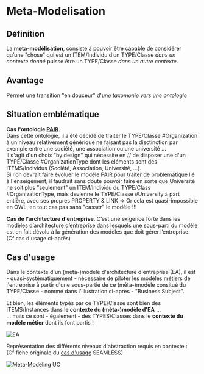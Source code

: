 Meta-Modelisation
==

Définition
-
La __meta-modélisation__, consiste à pouvoir être capable de considérer qu’une "chose" qui est un ITEM/Individu d’un TYPE/Classe _dans un contexte donné_ puisse être un TYPE/Classe _dans un autre contexte_.  

Avantage
-
Permet une transition "en douceur" d'_une taxomonie vers une ontologie_

Situation emblématique
-
__Cas l'ontologie <a href="http://virtual-assembly.org/ontologies/pair/index-fr.html">PAIR</a>__.  
Dans cette ontologie, il a été décidé de traiter le TYPE/Classe #Organization à un niveau relativement générique ne faisant pas la disctinction par exemple entre une société, une association ou une université ...  
Il s'agit d'un choix "by design" qui nécessite en // de disposer une d'un TYPE/Classe #OrganizationType dont les éléments sont des ITEMS/Individus (Société, Association, Université, ...).  
Si l'on devrait faire évoluer le modèle PAIR pour traiter de problématique lié à l'enseigement, il faudrait sans doute pouvoir faire en sorte que Université ne soit plus "seulement" un ITEM/Individu du TYPE/Class #OrganizationType, mais devienne le TYPE/Classe #University à part entière, avec ses propres PROPERTY & LINK
=> Or cela est quasi-impossible en OWL, en tout cas pas sans "casser" le modèle !!!

__Cas de l'architecture d'entreprise__. 
C’est une exigence forte dans les modèles d’architecture d’entreprise dans lesquels une sous-parti du modèle est en fait dévolu à la génération des modèles que doit gérer l’entreprise. (Cf cas d'usage ci-après)

Cas d'usage
-
Dans le contexte d'un (meta-)modèle d'architecture d'entreprise (EA), il est - quasi-systématiquement - nécessaire de piloter les modèles métiers de l'entreprise à partir d'une sous-partie de ce (méta-)modèle consitué du TYPE/Classe - nommé dans l'illustration ci-après - "Business Subject".

Et bien, les éléments typés par ce TYPE/Classe sont bien des ITEMS/Instances dans le __contexte du (méta-)modèle d'EA__ ...   
... mais ce sont - également - des TYPES/Classes dans le __contexte du modèle métier__ dont ils font partis !

![EA](https://github.com/iPlumb3r/KeQuarks/blob/master/images/Meta-Modeling_EA.png)


Représentation des différents niveaux d'abstraction requis en contexte :   
(Cf fiche originale du <a href="https://github.com/iPlumb3r/SEAMLESS/blob/master/0_UseCases/ReadMe.md">cas d'usage</a> SEAMLESS) 

![Meta-Modeling UC](https://github.com/iPlumb3r/SEAMLESS/blob/master/Images/UC_Meta-Modeling_2020-04-03.jpg)

